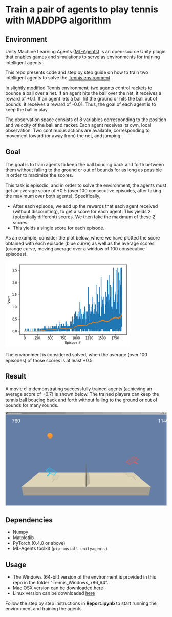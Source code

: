 # Train a pair of agents to play tennis with MADDPG algorithm

## Environment
Unity Machine Learning Agents ([ML-Agents](https://github.com/Unity-Technologies/ml-agents)) is an open-source Unity plugin that enables games and simulations to serve as environments for training intelligent agents. 

This repo presents code and step by step guide on how to train two intelligent agents to solve the [Tennis environment](https://github.com/Unity-Technologies/ml-agents/blob/master/docs/Learning-Environment-Examples.md#tennis).

In slightly modified Tennis environment, two agents control rackets to bounce a ball over a net. If an agent hits the ball over the net, it receives a reward of +0.1. If an agent lets a ball hit the ground or hits the ball out of bounds, it receives a reward of -0.01. Thus, the goal of each agent is to keep the ball in play.

The observation space consists of 8 variables corresponding to the position and velocity of the ball and racket. Each agent receives its own, local observation. Two continuous actions are available, corresponding to movement toward (or away from) the net, and jumping.

## Goal
The goal is to train agents to keep the ball boucing back and forth between them without falling to the ground or out of bounds for as long as possible in order to maximize the scores.  

This task is episodic, and in order to solve the environment, the agents must get an average score of +0.5 (over 100 consecutive episodes, after taking the maximum over both agents). Specifically,  

* After each episode, we add up the rewards that each agent received (without discounting), to get a score for each agent. This yields 2 (potentially different) scores. We then take the maximum of these 2 scores.     
* This yields a single score for each episode.

As an example, consider the plot below, where we have plotted the score obtained with each episode (blue curve) as well as the average scores (orange curve, moving average over a window of 100 consecutive episodes).  

![score plot](score.png)  

The environment is considered solved, when the average (over 100 episodes) of those scores is at least +0.5.

## Result
A movie clip demonstrating successfully trained agents (achieving an average score of +0.7) is shown below. The trained players can keep the tennis ball boucing back and forth without falling to the ground or out of bounds for many rounds.  

![trained agents](tennis.gif)  

## Dependencies
* Numpy
* Matplotlib
* PyTorch (0.4.0 or above)
* ML-Agents toolkit (`pip install unityagents`) 

## Usage
* The Windows (64-bit) version of the environment is provided in this repo in the folder "Tennis_Windows_x86_64".
* Mac OSX version can be downloaded [here](https://s3-us-west-1.amazonaws.com/udacity-drlnd/P3/Tennis/Tennis.app.zip)
* Linux version can be downloaded [here](https://s3-us-west-1.amazonaws.com/udacity-drlnd/P3/Tennis/Tennis_Linux.zip)

Follow the step by step instructions in **Report.ipynb** to start running the environment and training the agents.
